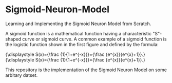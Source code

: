 # Sigmoid-Neuron-Model

Learning and Implementing the Sigmoid Neuron Model from Scratch.

A sigmoid function is a mathematical function having a characteristic "S"-shaped curve or sigmoid curve. A common example of a sigmoid function is the logistic function shown in the first figure and defined by the formula:

{\displaystyle S(x)={\frac {1}{1+e^{-x}}}={\frac {e^{x}}{e^{x}+1}}.}{\displaystyle S(x)={\frac {1}{1+e^{-x}}}={\frac {e^{x}}{e^{x}+1}}.}




This repository is the implementation of the Sigmoid Neuron Model on some arbitary datset.
